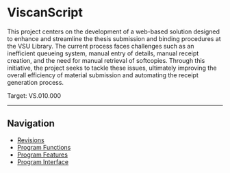 # ViscanScript

This project centers on the development of a web-based solution designed to enhance and streamline the thesis submission and binding procedures at the VSU Library. The current process faces challenges such as an inefficient queueing system, manual entry of details, manual receipt creation, and the need for manual retrieval of softcopies. Through this initiative, the project seeks to tackle these issues, ultimately improving the overall efficiency of material submission and automating the receipt generation process.

Target: VS.010.000

---

## Navigation

- [Revisions](https://github.com/janetub/viscan-script/blob/main/Design%20Specification/ViscanScript_Revisions.md)
- [Program Functions](https://github.com/janetub/viscan-script/blob/main/Design%20Specification/ViscanScript_ProgramFunctions.md)
- [Program Features](https://github.com/janetub/viscan-script/blob/main/Design%20Specification/ViscanScript_ProgramFeatures.md)
- [Program Interface](https://github.com/janetub/viscan-script/blob/main/Design%20Specification/ViscanScript_Interface.md)
